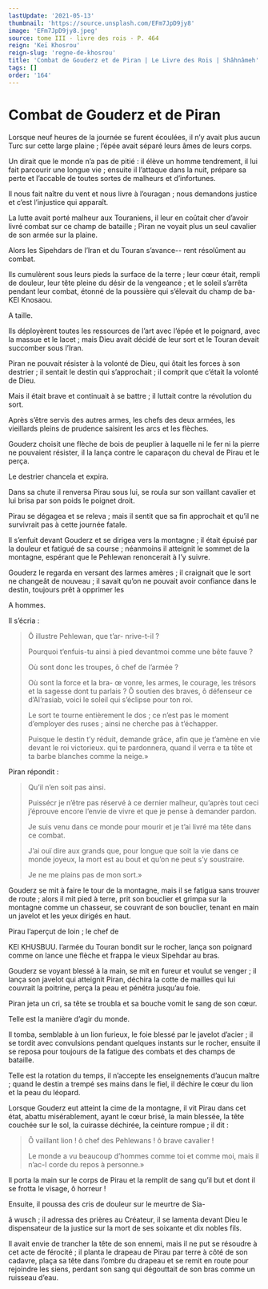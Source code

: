 ```yaml
---
lastUpdate: '2021-05-13'
thumbnail: 'https://source.unsplash.com/EFm7JpD9jy8'
image: 'EFm7JpD9jy8.jpeg'
source: tome III - livre des rois - P. 464
reign: 'Keï Khosrou'
reign-slug: 'regne-de-khosrou'
title: 'Combat de Gouderz et de Piran | Le Livre des Rois | Shâhnâmeh'
tags: []
order: '164'
---
```


# Combat de Gouderz et de Piran

Lorsque neuf heures de la journée se furent écoulées, il n’y avait plus aucun Turc sur cette large plaine ; l’épée avait séparé leurs âmes de leurs corps.

Un dirait que le monde n’a pas de pitié : il élève un homme tendrement, il lui fait parcourir une longue vie ; ensuite il l’attaque dans la nuit, prépare sa perte et I’accable de toutes sortes de malheurs et d’infortunes.

Il nous fait naître du vent et nous livre à l’ouragan ; nous demandons justice et c’est l’injustice qui apparaît.

La lutte avait porté malheur aux Touraniens, il leur en coûtait cher d’avoir livré combat sur ce champ de bataille ; Piran ne voyait plus un seul cavalier de son armée sur la plaine.

Alors les Sipehdars de l’Iran et du Touran s’avance--
rent résolûment au combat.

Ils cumulèrent sous leurs pieds la surface de la terre ; leur cœur était, rempli de douleur, leur tête pleine du désir de la vengeance ; et le soleil s’arrêta pendant leur combat, étonné de la poussière qui s’élevait du champ de ba-
KEI Knosaou.

A taille.

Ils déployèrent toutes les ressources de l’art avec l’épée et le poignard, avec la massue et le lacet ; mais Dieu avait décidé de leur sort et le Touran devait succomber sous l’Iran.

Piran ne pouvait résister à la volonté de Dieu, qui ôtait les forces à son destrier ; il sentait le destin qui s’approchait ; il comprit que c’était la volonté de Dieu.

Mais il était brave et continuait à se battre ; il luttait contre la révolution du sort.

Après s’être servis des autres armes, les chefs des deux armées, les vieillards pleins de prudence saisirent les arcs et les flèches.

Gouderz choisit une flèche de bois de peuplier à laquelle ni le fer ni la pierre ne pouvaient résister, il la lança contre le caparaçon du cheval de Pirau et le perça.

Le destrier chancela et expira.

Dans sa chute il renversa Pirau sous lui, se roula sur son vaillant cavalier et lui brisa par son poids le poignet droit.

Pirau se dégagea et se releva ; mais il sentit que sa fin approchait et qu’il ne survivrait pas à cette journée fatale.

Il s’enfuit devant Gouderz et se dirigea vers la montagne ; il était épuisé par la douleur et fatigué de sa course ; néanmoins il atteignit le sommet de la montagne, espérant que le Pehlewan renoncerait à l’y suivre.

Gouderz le regarda en versant des larmes amères ; il craignait que le sort ne changeât de nouveau ; il savait qu’on ne pouvait avoir confiance dans le destin, toujours prêt à opprimer les

A hommes.

Il s’écria :

> Ô illustre Pehlewan, que t’ar-
nrive-t-il ?
>
> Pourquoi t’enfuis-tu ainsi à pied devantmoi comme une bête fauve ?
>
> Où sont donc les troupes, ô chef de l’armée ?
>
> Où sont la force et la bra-
œ vonre, les armes, le courage, les trésors et la sagesse dont tu parlais ? Ô soutien des braves, ô défenseur ce d’Al’rasiab, voici le soleil qui s’éclipse pour ton roi.
>
> Le sort te tourne entièrement le dos ; ce n’est pas le moment d’employer des ruses ; ainsi ne cherche pas à t’échapper.
>
> Puisque le destin t’y réduit, demande grâce, afin que je t’amène en vie devant le roi victorieux. qui te pardonnera, quand il verra e ta tête et ta barbe blanches comme la neige.»

Piran répondit :

> Qu’il n’en soit pas ainsi.
>
> Puissécr je n’être pas réservé à ce dernier malheur, qu’après tout ceci j’éprouve encore l’envie de vivre et que je pense à demander pardon.
>
> Je suis venu dans ce monde pour mourir et je t’ai livré ma tête dans ce combat.
>
> J’ai ouï dire aux grands que, pour longue que soit la vie dans ce monde joyeux, la mort est au bout et qu’on ne peut s’y soustraire.
>
> Je ne me plains pas de mon sort.»

Gouderz se mit à faire le tour de la montagne, mais il se fatigua sans trouver de route ; alors il mit pied à terre, prit son bouclier et grimpa sur la montagne comme un chasseur, se couvrant de son bouclier, tenant en main un javelot et les yeux dirigés en haut.

Pirau l’aperçut de loin ; le chef de

KEl KHUSBUU. l’armée du Touran bondit sur le rocher, lança son poignard comme on lance une flèche et frappa le vieux Sipehdar au bras.

Gouderz se voyant blessé à la main, se mit en fureur et voulut se venger ; il lança son javelot qui atteignit Piran, déchira la cotte de mailles qui lui couvrait la poitrine, perça la peau et pénétra jusqu’au foie.

Piran jeta un cri, sa tête se troubla et sa bouche vomit le sang de son cœur.

Telle est la manière d’agir du monde.

Il tomba, semblable à un lion furieux, le foie blessé par le javelot d’acier ; il se tordit avec convulsions pendant quelques instants sur le rocher, ensuite il se reposa pour toujours de la fatigue des combats et des champs de bataille.

Telle est la rotation du temps, il n’accepte les enseignements d’aucun maître ; quand le destin a trempé ses mains dans le fiel, il déchire le cœur du lion et la peau du léopard.

Lorsque Gouderz eut atteint la cime de la montagne, il vit Pirau dans cet état, abattu misérablement, ayant le cœur brisé, la main blessée, la tête couchée sur le sol, la cuirasse déchirée, la ceinture rompue ; il dit :

> Ô vaillant lion ! ô chef des Pehlewans ! ô brave cavalier !
>
> Le monde a vu beaucoup d’hommes comme toi et comme moi, mais il n’ac-I corde du repos à personne.»

Il porta la main sur le corps de Pirau et la remplit de sang qu’il but et dont il se frotta le visage, ô horreur !

Ensuite, il poussa des cris de douleur sur le meurtre de Sia-

â wusch ; il adressa des prières au Créateur, il se lamenta devant Dieu le dispensateur de la justice sur la mort de ses soixante et dix nobles fils.

Il avait envie de trancher la tête de son ennemi, mais il ne put se résoudre à cet acte de férocité ; il planta le drapeau de Pirau par terre à côté de son cadavre, plaça sa tête dans l’ombre du drapeau et se remit en route pour rejoindre les siens, perdant son sang qui dégouttait de son bras comme un ruisseau d’eau.
